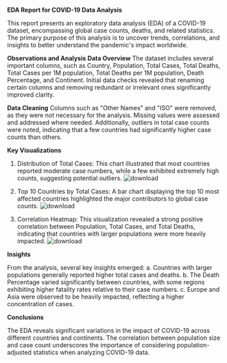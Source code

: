 **EDA Report for COVID-19 Data Analysis**

  This report presents an exploratory data analysis (EDA) of a COVID-19 dataset, encompassing global case counts, deaths, and related statistics. The primary purpose of this analysis is to uncover trends, correlations, and insights to better understand the pandemic's impact worldwide.
  
**Observations and Analysis**
**Data Overview**
The dataset includes several important columns, such as Country, Population, Total Cases, Total Deaths, Total Cases per 1M population, Total Deaths per 1M population, Death Percentage, and Continent. Initial data checks revealed that renaming certain columns and removing redundant or irrelevant ones significantly improved clarity.

**Data Cleaning**
Columns such as "Other Names" and "ISO" were removed, as they were not necessary for the analysis. Missing values were assessed and addressed where needed. Additionally, outliers in total case counts were noted, indicating that a few countries had significantly higher case counts than others.

**Key Visualizations**
1. Distribution of Total Cases: This chart illustrated that most countries reported moderate case numbers, while a few exhibited extremely high counts, suggesting potential outliers.
![download](https://github.com/user-attachments/assets/30787792-0a26-4986-acb3-ef16fc87ff8a)

2. Top 10 Countries by Total Cases: A bar chart displaying the top 10 most affected countries highlighted the major contributors to global case counts.
![download](https://github.com/user-attachments/assets/e6052969-6191-401a-a496-ee776d440040)

3. Correlation Heatmap: This visualization revealed a strong positive correlation between Population, Total Cases, and Total Deaths, indicating that countries with larger populations were more heavily impacted. 
![download](https://github.com/user-attachments/assets/a6caad3f-618a-440f-bc37-5c183bfc76b6)

**Insights**

From the analysis, several key insights emerged:
a. Countries with larger populations generally reported higher total cases and deaths.
b. The Death Percentage varied significantly between countries, with some regions exhibiting higher fatality rates relative to their case numbers.
c. Europe and Asia were observed to be heavily impacted, reflecting a higher concentration of cases.

**Conclusions**

  The EDA reveals significant variations in the impact of COVID-19 across different countries and continents. The correlation between population size and case count underscores the importance of considering population-adjusted statistics when analyzing COVID-19 data.


